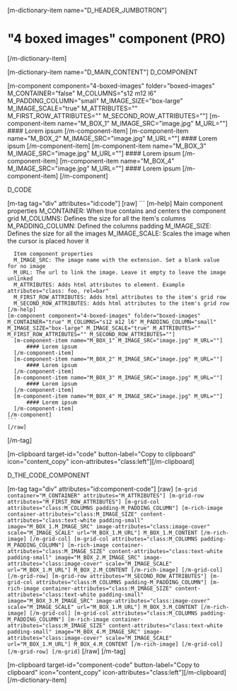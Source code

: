 [m-dictionary-item name="D_HEADER_JUMBOTRON"]
  # "4 boxed images" component (PRO)
[/m-dictionary-item]

[m-dictionary-item name="D_MAIN_CONTENT"]
  D_COMPONENT

  [m-component component="4-boxed-images" folder="boxed-images" M_CONTAINER="false" M_COLUMNS="s12 m12 l6" M_PADDING_COLUMN="small" M_IMAGE_SIZE="box-large" M_IMAGE_SCALE="true" M_ATTRIBUTES="" M_FIRST_ROW_ATTRIBUTES="" M_SECOND_ROW_ATTRIBUTES=""]
    [m-component-item name="M_BOX_1" M_IMAGE_SRC="image.jpg" M_URL=""]
        #### Lorem ipsum
    [/m-component-item]
    [m-component-item name="M_BOX_2" M_IMAGE_SRC="image.jpg" M_URL=""]
        #### Lorem ipsum
    [/m-component-item]
    [m-component-item name="M_BOX_3" M_IMAGE_SRC="image.jpg" M_URL=""]
        #### Lorem ipsum
    [/m-component-item]
    [m-component-item name="M_BOX_4" M_IMAGE_SRC="image.jpg" M_URL=""]
        #### Lorem ipsum
    [/m-component-item]
  [/m-component]  

  D_CODE

  [m-tag tag="div" attributes="id:code"]
    [raw]
    ```
    [m-help]
      Main component properties
      M_CONTAINER: When true contains and centers the component grid
      M_COLUMNS: Defines the size for all the item's columns
      M_PADDING_COLUMN: Defined the columns padding
      M_IMAGE_SIZE: Defines the size for all the images
      M_IMAGE_SCALE: Scales the image when the cursor is placed hover it

      Item component properties
      M_IMAGE_SRC: The image name with the extension. Set a blank value for no image
      M_URL: The url to link the image. Leave it empty to leave the image unlinked
      M_ATTRIBUTES: Adds html attributes to element. Example attributes="class: foo, rel=bar"
      M_FIRST_ROW_ATTRIBUTES: Adds html attributes to the item's grid row
      M_SECOND_ROW_ATTRIBUTES: Adds html attributes to the item's grid row
    [/m-help]
    [m-component component="4-boxed-images" folder="boxed-images" M_CONTAINER="true" M_COLUMNS="s12 m12 l6" M_PADDING_COLUMN="small" M_IMAGE_SIZE="box-large" M_IMAGE_SCALE="true" M_ATTRIBUTES="" M_FIRST_ROW_ATTRIBUTES="" M_SECOND_ROW_ATTRIBUTES=""]
      [m-component-item name="M_BOX_1" M_IMAGE_SRC="image.jpg" M_URL=""]
          #### Lorem ipsum
      [/m-component-item]
      [m-component-item name="M_BOX_2" M_IMAGE_SRC="image.jpg" M_URL=""]
          #### Lorem ipsum
      [/m-component-item]
      [m-component-item name="M_BOX_3" M_IMAGE_SRC="image.jpg" M_URL=""]
          #### Lorem ipsum
      [/m-component-item]
      [m-component-item name="M_BOX_4" M_IMAGE_SRC="image.jpg" M_URL=""]
          #### Lorem ipsum
      [/m-component-item]
    [/m-component]    
    ```
    [/raw]
  [/m-tag]  

  [m-clipboard target-id="code" button-label="Copy to clipboard" icon="content_copy" icon-attributes="class:left"][/m-clipboard]

  D_THE_CODE_COMPONENT

  [m-tag tag="div" attributes="id:component-code"]
    [raw]
    ```
    [m-grid container="M_CONTAINER" attributes="M_ATTRIBUTES"]
      [m-grid-row attributes="M_FIRST_ROW_ATTRIBUTES"]
        [m-grid-col attributes="class:M_COLUMNS padding-M_PADDING_COLUMN"]
          [m-rich-image container-attributes="class:M_IMAGE_SIZE" content-attributes="class:text-white padding-small" image="M_BOX_1.M_IMAGE_SRC" image-attributes="class:image-cover" scale="M_IMAGE_SCALE" url="M_BOX_1.M_URL"]
            M_BOX_1.M_CONTENT
          [/m-rich-image]
        [/m-grid-col]
        [m-grid-col attributes="class:M_COLUMNS padding-M_PADDING_COLUMN"]
          [m-rich-image container-attributes="class:M_IMAGE_SIZE" content-attributes="class:text-white padding-small" image="M_BOX_2.M_IMAGE_SRC" image-attributes="class:image-cover" scale="M_IMAGE_SCALE" url="M_BOX_1.M_URL"]
            M_BOX_2.M_CONTENT
          [/m-rich-image]
        [/m-grid-col]
      [/m-grid-row]
      [m-grid-row attributes="M_SECOND_ROW_ATTRIBUTES"]
        [m-grid-col attributes="class:M_COLUMNS padding-M_PADDING_COLUMN"]
          [m-rich-image container-attributes="class:M_IMAGE_SIZE" content-attributes="class:text-white padding-small" image="M_BOX_3.M_IMAGE_SRC" image-attributes="class:image-cover" scale="M_IMAGE_SCALE" url="M_BOX_1.M_URL"]
            M_BOX_3.M_CONTENT
          [/m-rich-image]
        [/m-grid-col]
        [m-grid-col attributes="class:M_COLUMNS padding-M_PADDING_COLUMN"]
          [m-rich-image container-attributes="class:M_IMAGE_SIZE" content-attributes="class:text-white padding-small" image="M_BOX_4.M_IMAGE_SRC" image-attributes="class:image-cover" scale="M_IMAGE_SCALE" url="M_BOX_1.M_URL"]
            M_BOX_4.M_CONTENT
          [/m-rich-image]
        [/m-grid-col]
      [/m-grid-row]
    [/m-grid]
    ```
    [/raw]
  [/m-tag]  

  [m-clipboard target-id="component-code" button-label="Copy to clipboard" icon="content_copy" icon-attributes="class:left"][/m-clipboard]
[/m-dictionary-item]
